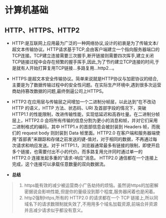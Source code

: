 # 计算机基础

## HTTP、HTTPS、HTTP2

* HTTP:是互联网上应用最为广泛的一种网络协议,设计的初衷是为了传输文本/超文本传输协议。HTTP请求基于TCP,会由客户端建立一个指向服务器端口的TCP连接。TCP建立连接需要三次握手,断开链接则需要四次挥手,建立关闭TCP链接过程中会存在频繁的握手挥手,因此,为了节约建立TCP连接的时间,于是就有人开始打算复用TCP链接...多路复用...http2...。

* HTTPS:是超文本安全传输协议。简单来说就是HTTP协议与加密协议的结合,主要是为了数据传输过程中的安全性问题。在实际生产环境中,遇到很多次运营商劫持篡改数据的问题,最终倒逼公司上HTTPS。

* HTTP2:在应用层与传输层之间增加一个二进制分帧层，以此达到“在不改动 HTTP 的语义，HTTP 方法、状态码、URI 及首部字段的情况下，突破 HTTP1.1 的性能限制，改进传输性能，实现低延迟和高吞吐量。在二进制分帧层上，HTTP2.0 会将所有传输的信息分割为更小的消息和帧，并对它们采用二进制格式的编码，其中 HTTP1.x 的首部信息会被封装到 Headers 帧，而我们的 request body 则封装到 Data 帧里面。HTTP2.0 在客户端和服务器端使用“首部表”来跟踪和存储之前发送的键-值对，对于相同的数据，不再通过每次请求和响应发送。对于 HTTP1.1，浏览器通常最多有链接的限制，即使开启多个链接，也需要付出不小的代价。而多路复用允许同时通过单一的 HTTP2.0 连接发起多重的“请求-响应”消息。 HTTP2.0 通信都在一个连接上完成，这个连接可以承载任意数量的双向数据流。

* **总结**
>1. https能有效的减少被运营商小广告劫持的烦恼。虽然说https的加密解密据说会影响性能,但是你的量级没到那个程度,服务器闲着也是闲着。
>2. http2强制https,所有的 HTTP2.0 的请求都在一个 TCP 链接上,所以同域名下的请求数限制就失效了,不用用多个域名加载资源,前端合并资源并且减少请求似乎都没有意义。 